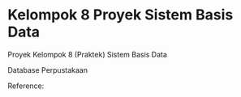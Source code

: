 # Kelompok 8 Proyek Sistem Basis Data
Proyek Kelompok 8 (Praktek) Sistem Basis Data

Database Perpustakaan

Reference:

